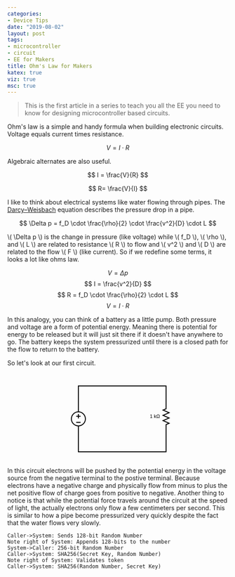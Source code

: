 ```yaml
---
categories:
- Device Tips
date: "2019-08-02"
layout: post
tags:
- microcontroller
- circuit
- EE for Makers
title: Ohm's Law for Makers
katex: true
viz: true
msc: true
---
```


> This is the first article in a series to teach you all the EE you need to know for designing microcontroller based circuits.

Ohm's law is a simple and handy formula when building electronic circuits. Voltage equals current times resistance.

$$ V=I \cdot R $$
 
Algebraic alternates are also useful.

$$ I = \frac{V}{R} $$

$$ R= \frac{V}{I} $$

I like to think about electrical systems like water flowing through pipes. The [Darcy–Weisbach](https://en.wikipedia.org/wiki/Darcy%E2%80%93Weisbach_equation) equation describes the pressure drop in a pipe.

$$ \Delta p = f_D \cdot \frac{\rho}{2} \cdot \frac{v^2}{D} \cdot L $$

\\( \Delta p \\) is the change in pressure (like voltage) while \\( f_D \\), \\( \rho \\), and \\( L \\) are related to resistance \\( R \\) to flow and \\( v^2 \\) and \\( D \\) are related to the flow \\( F \\) (like current). So if we redefine some terms, it looks a lot like ohms law.

$$ V = \Delta p $$
$$ I = \frac{v^2}{D} $$
$$ R = f_D \cdot \frac{\rho}{2} \cdot L $$
$$ V = I \cdot R $$

In this analogy, you can think of a battery as a little pump. Both pressure and voltage are a form of potential energy. Meaning there is potential for energy to be released but it will just sit there if it doesn't have anywhere to go. The battery keeps
the system pressurized until there is a closed path for the flow to return to the battery.

So let's look at our first circuit.

<center>
<svg version="1.1" width="260" height="200" xmlns="http://www.w3.org/2000/svg">
	<line x1="240" y1="40" x2="240" y2="50" style="stroke:rgb(0, 0, 0);stroke-linecap:square;stroke-width:2" />
	<line x1="240" y1="50" x2="240" y2="60" style="stroke:rgb(0, 0, 0);stroke-linecap:square;stroke-width:2" />
	<line x1="240" y1="30" x2="240" y2="40" style="stroke:rgb(0, 0, 0);stroke-linecap:square;stroke-width:2" />
	<line x1="240" y1="50" x2="240" y2="80" style="stroke:rgb(0, 0, 0);stroke-linecap:square;stroke-width:2" />
	<line x1="240" y1="120" x2="240" y2="150" style="stroke:rgb(0, 0, 0);stroke-linecap:square;stroke-width:2" />
	<path d="M 240,80 L 240,82 L 233,85 L 247,91 L 233,97 L 247,103 L 233,109 L 247,115 L 240,118 L 240,120" style="fill-opacity:0;fill:rgb(0, 0, 0);stroke:rgb(0, 0, 0);stroke-linecap:square;stroke-width:2" />
	<text x="226" y="100" style="font-family:Arial;font-size:11px;text-anchor:end" dy=".3em">1 kΩ</text>
	<line x1="240" y1="130" x2="240" y2="180" style="stroke:rgb(0, 0, 0);stroke-linecap:square;stroke-width:2" />
	<line x1="40" y1="30" x2="40" y2="89" style="stroke:rgb(0, 0, 0);stroke-linecap:square;stroke-width:2" />
	<ellipse cx="40" cy="105" rx="16" ry="16" style="fill-opacity:0;fill:rgb(0, 0, 0);stroke:rgb(0, 0, 0);stroke-width:2" />
	<line x1="40" y1="121" x2="40" y2="180" style="stroke:rgb(0, 0, 0);stroke-linecap:square;stroke-width:2" />
	<path d="M 40,105 M 40,95 L 40,103 M 36,99 L 44,99 M 36,113 L 44,113" style="fill-opacity:0;fill:rgb(0, 0, 0);stroke:rgb(0, 0, 0);stroke-linecap:square;stroke-width:2" />
	<line x1="40" y1="30" x2="240" y2="30" style="stroke:rgb(0, 0, 0);stroke-linecap:square;stroke-width:2" />
	<line x1="40" y1="180" x2="240" y2="180" style="stroke:rgb(0, 0, 0);stroke-linecap:square;stroke-width:2" />
</svg></center>

In this circuit electrons will be pushed by the potential energy in the voltage source from the negative terminal to the postive terminal. Because electrons have a negative charge and physically flow from minus to plus
the net positive flow of charge goes from positive to negative. Another thing to notice is that while the potential force travels around the circuit at the speed of light, the actually electrons only flow a few centimeters per second. 
This is similar to how a pipe become pressurized very quickly despite the fact that the water flows very slowly.

```msc
Caller->System: Sends 128-bit Random Number
Note right of System: Appends 128-bits to the number
System->Caller: 256-bit Random Number
Caller->System: SHA256(Secret Key, Random Number)
Note right of System: Validates token
Caller->System: SHA256(Random Number, Secret Key)
```


